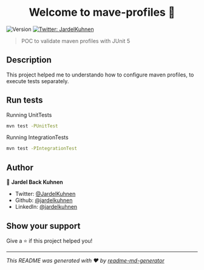 <h1 align="center">Welcome to mave-profiles 👋</h1>
<p>
  <img alt="Version" src="https://img.shields.io/badge/version-1.0.0-blue.svg?cacheSeconds=2592000" />
  <a href="https://twitter.com/JardelKuhnen" target="_blank">
    <img alt="Twitter: JardelKuhnen" src="https://img.shields.io/twitter/follow/JardelKuhnen.svg?style=social" />
  </a>
</p>

> POC to validate maven profiles with JUnit 5

## Description

This project helped me to understando how to configure maven profiles, to execute tests separately.

## Run tests

Running UnitTests
```sh
mvn test -PUnitTest
```

Running IntegrationTests
```sh
mvn test -PIntegrationTest
```

## Author

👤 **Jardel Back Kuhnen**

* Twitter: [@JardelKuhnen](https://twitter.com/JardelKuhnen)
* Github: [@jardelkuhnen](https://github.com/jardelkuhnen)
* LinkedIn: [@jardelkuhnen](https://linkedin.com/in/jardelkuhnen)

## Show your support

Give a ⭐️ if this project helped you!

***
_This README was generated with ❤️ by [readme-md-generator](https://github.com/kefranabg/readme-md-generator)_